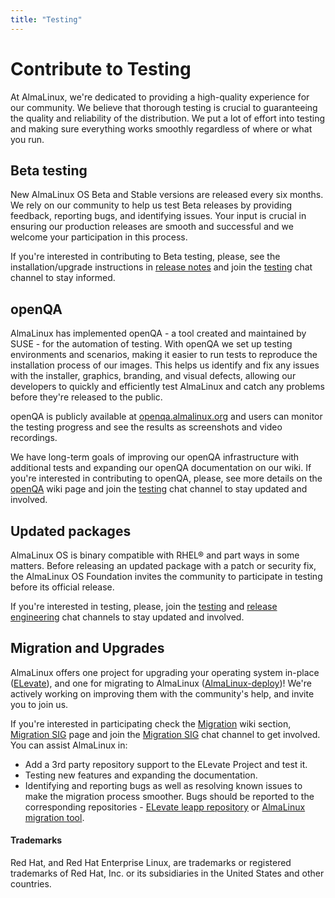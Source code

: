 ```yaml
---
title: "Testing"
---
```


# Contribute to Testing

At AlmaLinux, we're dedicated to providing a high-quality experience for our community. We believe that thorough testing is crucial to guaranteeing the quality and reliability of the distribution. We put a lot of effort into testing and making sure everything works smoothly regardless of where or what you run.

## Beta testing

New AlmaLinux OS Beta and Stable versions are released every six months. We rely on our community to help us test Beta releases by providing feedback, reporting bugs, and identifying issues. Your input is crucial in ensuring our production releases are smooth and successful and we welcome your participation in this process.

If you're interested in contributing to Beta testing, please, see the installation/upgrade instructions in [release notes](/release-notes/) and join the [testing](https://chat.almalinux.org/almalinux/channels/testing) chat channel to stay informed.

## openQA

AlmaLinux has implemented openQA - a tool created and maintained by SUSE - for the automation of testing. With openQA we set up testing environments and scenarios, making it easier to run tests to reproduce the installation process of our images. This helps us identify and fix any issues with the installer, graphics, branding, and visual defects, allowing our developers to quickly and efficiently test AlmaLinux and catch any problems before they're released to the public.

openQA is publicly available at [openqa.almalinux.org](https://openqa.almalinux.org/) and users can monitor the testing progress and see the results as screenshots and video recordings.

We have long-term goals of improving our openQA infrastructure with additional tests and expanding our openQA documentation on our wiki. If you're interested in contributing to openQA, please, see more details on the [openQA](/development/openQA) wiki page and join the [testing](https://chat.almalinux.org/almalinux/channels/testing) chat channel to stay updated and involved.

## Updated packages

AlmaLinux OS is binary compatible with RHEL® and part ways in some matters. Before releasing an updated package with a patch or security fix, the AlmaLinux OS Foundation invites the community to participate in testing before its official release.

If you're interested in testing, please, join the [testing](https://chat.almalinux.org/almalinux/channels/testing) and [release engineering](https://chat.almalinux.org/almalinux/channels/engineeringreleng) chat channels to stay updated and involved.

## Migration and Upgrades

AlmaLinux offers one project for upgrading your operating system in-place ([ELevate](https://wiki.almalinux.org/elevate/)), and one for migrating to AlmaLinux ([AlmaLinux-deploy](https://wiki.almalinux.org/documentation/migration-guide.html))! We're actively working on improving them with the community's help, and invite you to join us.

If you're interested in participating check the [Migration](/migration/) wiki section, [Migration SIG](/sigs/Migration) page and join the [Migration SIG](https://chat.almalinux.org/almalinux/channels/migration) chat channel to get involved. You can assist AlmaLinux in:

- Add a 3rd party repository support to the ELevate Project and test it.
- Testing new features and expanding the documentation.
- Identifying and reporting bugs as well as resolving known issues to make the migration process smoother. Bugs should be reported to the corresponding repositories - [ELevate leapp repository](https://github.com/AlmaLinux/leapp-repository) or [AlmaLinux migration tool](https://github.com/AlmaLinux/almalinux-deploy).

#### Trademarks

Red Hat, and Red Hat Enterprise Linux, are trademarks or registered trademarks of Red Hat, Inc. or its subsidiaries in the United States and other countries.
